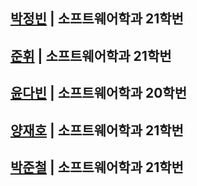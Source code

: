 ## [박정빈](https://github.com/Jae12ho/Jae12ho) | 소프트웨어학과 21학번
## [준휘](https://github.com/Jae12ho/Jae12ho) | 소프트웨어학과 21학번
## [윤다빈](https://github.com/Jae12ho/Jae12ho) | 소프트웨어학과 20학번
## [양재호](https://github.com/Jae12ho/Jae12ho) | 소프트웨어학과 21학번
## [박준철](https://github.com/Jae12ho/Jae12ho) | 소프트웨어학과 21학번